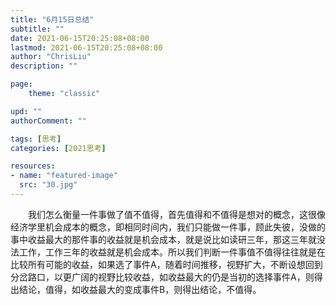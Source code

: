 ```yaml
---
title: "6月15日总结"
subtitle: ""
date: 2021-06-15T20:25:08+08:00
lastmod: 2021-06-15T20:25:08+08:00
author: "ChrisLiu"
description: ""

page:
    theme: "classic"

upd: ""
authorComment: ""

tags: [思考]
categories: [2021思考]

resources:
- name: "featured-image"
  src: "30.jpg"
---
```


<!--more-->

&emsp;&emsp;我们怎么衡量一件事做了值不值得，首先值得和不值得是想对的概念，这很像经济学里机会成本的概念，即相同时间内，我们只能做一件事，顾此失彼，没做的事中收益最大的那件事的收益就是机会成本，就是说比如读研三年，那这三年就没法工作，工作三年的收益就是机会成本。所以我们判断一件事值不值得往往就是在比较所有可能的收益，如果选了事件A，随着时间推移，视野扩大，不断设想回到分岔路口，以更广阔的视野比较收益，如收益最大的仍是当初的选择事件A，则得出结论，值得，如收益最大的变成事件B，则得出结论，不值得。